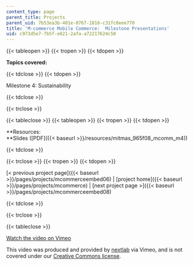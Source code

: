 ```yaml
---
content_type: page
parent_title: Projects
parent_uid: 7b53ea3b-401e-0767-1816-c31fc0eee770
title: 'M-commerce Mobile Commerce:  Milestone Presentations'
uid: c973d5e7-7b5f-e621-2afa-a72217624c50
---
```


{{< tableopen >}}
{{< tropen >}}
{{< tdopen >}}


**Topics covered:**


{{< tdclose >}}
{{< tdopen >}}


Milestone 4: Sustainability


{{< tdclose >}}

{{< trclose >}}

{{< tableclose >}}
{{< tableopen >}}
{{< tropen >}}
{{< tdopen >}}


**Resources:  
**Slides ([PDF]({{< baseurl >}}/resources/mitmas_965f08_mcomm_m4))


{{< tdclose >}}

{{< trclose >}}
{{< tropen >}}
{{< tdopen >}}


[\< previous project page]({{< baseurl >}}/pages/projects/mcommerceembed06) | [project home]({{< baseurl >}}/pages/projects/mcommerce) | [next project page >]({{< baseurl >}}/pages/projects/mcommerceembed08)


{{< tdclose >}}

{{< trclose >}}

{{< tableclose >}}

[Watch the video on Vimeo](http://vimeo.com/moogaloop.swf?clip_id=3187212&server=vimeo.com&show_title=0&show_byline=0&show_portrait=0&color=&fullscreen=0&group_id=)

This video was produced and provided by [nextlab](http://vimeo.com/nextlab) via Vimeo, and is not covered under our [Creative Commons license](/terms/#cc).